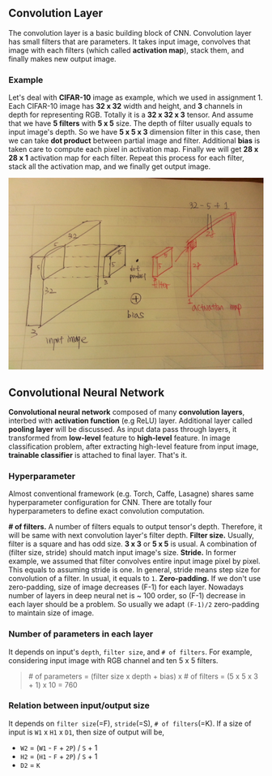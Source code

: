 ## Convolution Layer
The convolution layer is a basic building block of CNN. Convolution layer has small filters that are parameters. It takes input image, convolves that image with each filters (which called **activation map**), stack them, and finally makes new output image.

### Example
Let's deal with **CIFAR-10** image as example, which we used in assignment 1. Each CIFAR-10 image has **32 x 32** width and height, and **3** channels in depth for representing RGB. Totally it is a **32 x 32 x 3** tensor. And assume that we have **5 filters** with **5 x 5** size.
The depth of filter usually equals to input image's depth. So we have **5 x 5 x 3** dimension filter in this case, then we can take **dot product** between partial image and filter. Additional **bias** is taken care to compute each pixel in activation map. Finally we will get **28 x 28 x 1** activation map for each filter. Repeat this process for each filter, stack all the activation map, and we finally get output image. 

![convolution layer](1.jpg)

## Convolutional Neural Network
**Convolutional neural network** composed of many **convolution layers**, interbed with **activation function** (e.g ReLU) layer. Additional layer called **pooling layer** will be discussed. As input data pass through layers, it transformed from **low-level** feature to **high-level** feature. In image classification problem, after extracting high-level feature from input image, **trainable classifier** is attached to final layer. That's it.

### Hyperparameter
Almost conventional framework (e.g. Torch, Caffe, Lasagne) shares same hyperparameter configuration for CNN. There are totally four hyperparameters to define exact convolution computation.

**# of filters.** A number of filters equals to output tensor's depth. Therefore, it will be same with next convolution layer's filter depth.
**Filter size.** Usually, filter is a square and has odd size. **3 x 3** or **5 x 5** is usual. A combination of (filter size, stride) should match input image's size.
**Stride.** In former example, we assumed that filter convolves entire input image pixel by pixel. This equals to assuming stride is one. In general, stride means step size for convolution of a filter. In usual, it equals to `1`.
**Zero-padding.** If we don't use zero-padding, size of image decreases (F-1) for each layer. Nowadays number of layers in deep neural net is ~ 100 order, so (F-1) decrease in each layer should be a problem. So usually we adapt `(F-1)/2` zero-padding to maintain size of image.

### Number of parameters in each layer
It depends on input's `depth`, `filter size`, and `# of filters`. For example, considering input image with RGB channel and ten 5 x 5 filters.
> \# of parameters = (filter size x depth + bias) x # of filters = (5 x 5 x 3 + 1) x 10 = 760

### Relation between input/output size
It depends on `filter size`(=F), `stride`(=S), `# of filters`(=K). If a size of input is `W1` x `H1` x `D1`, then size of output will be,
* `W2` = (`W1` - `F` + `2P`) / `S` + 1
* `H2` = (`H1` - `F` + `2P`) / `S` + 1
* `D2` = `K`
